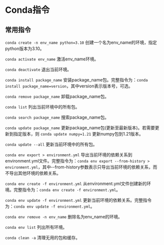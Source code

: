 # Conda指令

## 常用指令

 `conda create -n env_name python=3.10` 创建一个名为env_name的环境，指定python版本为3.10。

 `conda activate env_name` 激活env_name环境。

 `conda deactivate` 退出当前环境。

 `conda install package_name` 安装package_name包。完整指令为：`conda install package_name=version`，其中version表示版本号，可选。

 `conda remove package_name` 卸载package_name包。

 `conda list` 列出当前环境中的所有包。

 `conda search package_name` 搜索package_name包。

 `conda update package_name` 更新package_name包(更新至最新版本)。若需要更新到指定版本，则 `conda update numpy=1.21` 更新numpy包到1.21版本。

 `conda update --all` 更新当前环境中的所有包。

 `conda env export > environment.yml` 导出当前环境的依赖关系到environment.yml文件。完整指令为：`conda env export --from-history > environment.yml`，其中--from-history参数表示只导出当前环境的依赖关系，而不导出其他环境的依赖关系。

 `conda env create -f environment.yml` 从environment.yml文件创建新的环境。完整指令为：`conda env create -f environment.yml`。

 `conda env update -f environment.yml` 更新当前环境的依赖关系。完整指令为：`conda env update -f environment.yml`。

 `conda env remove -n env_name` 删除名为env_name的环境。

 `conda env list` 列出所有环境。

 `conda clean -a` 清理无用的包和缓存。
